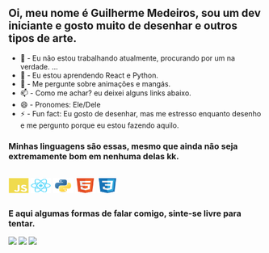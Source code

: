 ## Oi, meu nome é Guilherme Medeiros, sou um dev iniciante e gosto muito de desenhar e outros tipos de arte.

- 🔭 - Eu não estou trabalhando atualmente, procurando por um na verdade. ...
- 🌱 - Eu estou aprendendo React e Python.
- 💬 - Me pergunte sobre animações e mangás.
- 📫 - Como me achar? eu deixei alguns links abaixo.
- 😄 - Pronomes: Ele/Dele
- ⚡ - Fun fact: Eu gosto de desenhar, mas me estresso enquanto desenho e me pergunto porque eu estou fazendo aquilo.

### Minhas linguagens são essas, mesmo que ainda não seja extremamente bom em nenhuma delas kk.
<div style="display: inline_block"><br>
  <img align="center" alt="Rafa-Js" height="30" width="40" src="https://raw.githubusercontent.com/devicons/devicon/master/icons/javascript/javascript-plain.svg">
  <img align="center" alt="Rafa-React" height="30" width="40" src="https://raw.githubusercontent.com/devicons/devicon/master/icons/react/react-original.svg">
  <img align="center" alt="Rafa-Python" height="30" width="40" src="https://raw.githubusercontent.com/devicons/devicon/master/icons/python/python-original.svg">
  <img align="center" alt="Rafa-HTML" height="30" width="40" src="https://raw.githubusercontent.com/devicons/devicon/master/icons/html5/html5-original.svg">
  <img align="center" alt="Rafa-CSS" height="30" width="40" src="https://raw.githubusercontent.com/devicons/devicon/master/icons/css3/css3-original.svg">
  
</div>
  
  ##

### E aqui algumas formas de falar comigo, sinte-se livre para tentar.
<div> 
  <a href="https://www.instagram.com/guiga_spato/" target="_blank"><img src="https://img.shields.io/badge/-Instagram-%23E4405F?style=for-the-badge&logo=instagram&logoColor=white" target="_blank"></a>
  <a href = "mailto:guilhermemedeiros01844@gmail.com"><img src="https://img.shields.io/badge/-Gmail-%23333?style=for-the-badge&logo=gmail&logoColor=white" target="_blank"></a>
  <a href="https:/https://www.linkedin.com/in/guilherme-medeiros-6275901a2/" target="_blank"><img src="https://img.shields.io/badge/-LinkedIn-%230077B5?style=for-the-badge&logo=linkedin&logoColor=white" target="_blank"></a> 
  
</div>

